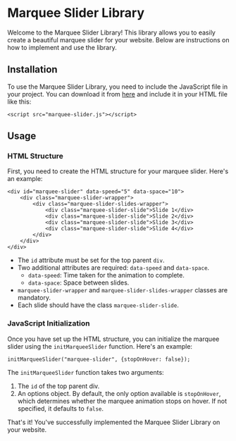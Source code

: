 # Marquee Slider Library

Welcome to the Marquee Slider Library! This library allows you to easily create a beautiful marquee slider for your website. Below are instructions on how to implement and use the library.

## Installation

To use the Marquee Slider Library, you need to include the JavaScript file in your project. You can download it from [here](example.com/marquee-slider.js) and include it in your HTML file like this:

```
<script src="marquee-slider.js"></script>
```

## Usage

### HTML Structure

First, you need to create the HTML structure for your marquee slider. Here's an example:

```
<div id="marquee-slider" data-speed="5" data-space="10">
    <div class="marquee-slider-wrapper">
        <div class="marquee-slider-slides-wrapper">
            <div class="marquee-slider-slide">Slide 1</div>
            <div class="marquee-slider-slide">Slide 2</div>
            <div class="marquee-slider-slide">Slide 3</div>
            <div class="marquee-slider-slide">Slide 4</div>
        </div>
    </div>
</div>
```

- The `id` attribute must be set for the top parent `div`.
- Two additional attributes are required: `data-speed` and `data-space`.
  - `data-speed`: Time taken for the animation to complete.
  - `data-space`: Space between slides.
- `marquee-slider-wrapper` and `marquee-slider-slides-wrapper` classes are mandatory.
- Each slide should have the class `marquee-slider-slide`.

### JavaScript Initialization

Once you have set up the HTML structure, you can initialize the marquee slider using the `initMarqueeSlider` function. Here's an example:

```
initMarqueeSlider("marquee-slider", {stopOnHover: false});
```

The `initMarqueeSlider` function takes two arguments:

1. The `id` of the top parent div.
2. An options object. By default, the only option available is `stopOnHover`, which determines whether the marquee animation stops on hover. If not specified, it defaults to `false`.

That's it! You've successfully implemented the Marquee Slider Library on your website.
